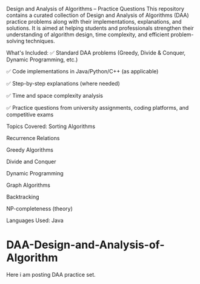 Design and Analysis of Algorithms – Practice Questions
This repository contains a curated collection of Design and Analysis of Algorithms (DAA) practice problems along with their implementations, explanations, and solutions. It is aimed at helping students and professionals strengthen their understanding of algorithm design, time complexity, and efficient problem-solving techniques.

 What's Included:
✅ Standard DAA problems (Greedy, Divide & Conquer, Dynamic Programming, etc.)

✅ Code implementations in Java/Python/C++ (as applicable)

✅ Step-by-step explanations (where needed)

✅ Time and space complexity analysis

✅ Practice questions from university assignments, coding platforms, and competitive exams

 Topics Covered:
Sorting Algorithms

Recurrence Relations

Greedy Algorithms

Divide and Conquer

Dynamic Programming

Graph Algorithms

Backtracking

NP-completeness (theory)

 Languages Used:
Java 

# DAA-Design-and-Analysis-of-Algorithm
Here i am posting DAA practice set. 
